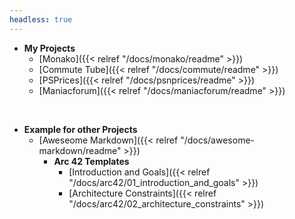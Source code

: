 ```yaml
---
headless: true
---
```


- **My Projects**
  - [Monako]({{< relref "/docs/monako/readme" >}})
  - [Commute Tube]({{< relref "/docs/commute/readme" >}})
  - [PSPrices]({{< relref "/docs/psnprices/readme" >}})
  - [Maniacforum]({{< relref "/docs/maniacforum/readme" >}})
<br />

- **Example for other Projects**
  - [Aweseome Markdown]({{< relref "/docs/awesome-markdown/readme" >}})
    - **Arc 42 Templates**
      - [Introduction and Goals]({{< relref "/docs/arc42/01_introduction_and_goals" >}})
      - [Architecture Constraints]({{< relref "/docs/arc42/02_architecture_constraints" >}})
<br />
